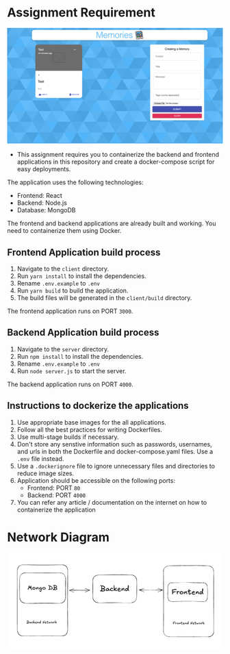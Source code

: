 # Assignment Requirement
![alt text](app.png)

- This assignment requires you to containerize the backend and frontend applications in this repository and create a docker-compose script for easy deployments.

The application uses the following technologies:

- Frontend: React
- Backend: Node.js
- Database: MongoDB

The frontend and backend applications are already built and working. You need to containerize them using Docker.

## Frontend Application build process

1. Navigate to the `client` directory.
2. Run `yarn install` to install the dependencies.
3. Rename `.env.example` to `.env`
4. Run `yarn build` to build the application.
5. The build files will be generated in the `client/build` directory.

The frontend application runs on PORT `3000`.

## Backend Application build process

1. Navigate to the `server` directory.
2. Run `npm install` to install the dependencies.
3. Rename `.env.example` to `.env`
4. Run `node server.js` to start the server.

The backend application runs on PORT `4000`.


## Instructions to dockerize the applications

1. Use appropriate base images for the all applications.
2. Follow all the best practices for writing Dockerfiles.
3. Use multi-stage builds if necessary.
4. Don't store any senstive information such as passwords, usernames, and urls in both the Dockerfile and docker-compose.yaml files. Use a `.env` file instead.
5. Use a `.dockerignore` file to ignore unnecessary files and directories to reduce image sizes.
6. Application should be accessible on the following ports:
    - Frontend: PORT `80`
    - Backend: PORT `4000`
7. You can refer any article / documentation on the internet on how to containerize the application


# Network Diagram

![alt text](image.png)